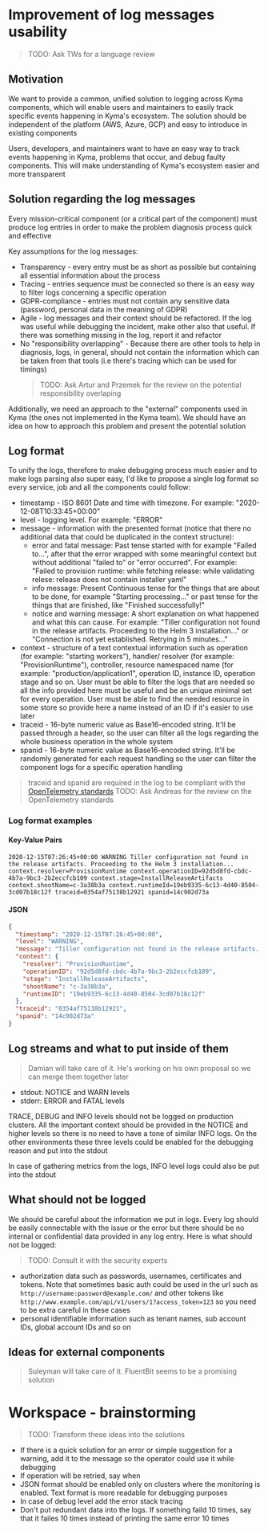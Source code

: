 # Improvement of log messages usability

> TODO: Ask TWs for a language review

## Motivation

We want to provide a common, unified solution to logging across Kyma components, which will enable users and maintainers to easily track specific events happening in Kyma's ecosystem. The solution should be independent of the platform (AWS, Azure, GCP) and easy to introduce in existing components

Users, developers, and maintainers want to have an easy way to track events happening in Kyma, problems that occur, and debug faulty components. This will make understanding of Kyma's ecosystem easier and more transparent

## Solution regarding the log messages

Every mission-critical component (or a critical part of the component) must produce log entries in order to make the problem diagnosis process quick and effective

Key assumptions for the log messages:

- Transparency - every entry must be as short as possible but containing all essential information about the process
- Tracing - entries sequence must be connected so there is an easy way to filter logs concerning a specific operation
- GDPR-compliance - entries must not contain any sensitive data (password, personal data in the meaning of GDPR)
- Agile - log messages and their context should be refactored. If the log was useful while debugging the incident, make other also that useful. If there was something missing in the log, report it and refactor
- No "responsibility overlapping" - Because there are other tools to help in diagnosis, logs, in general, should not contain the information which can be taken from that tools (i.e there's tracing which can be used for timings)
    > TODO: Ask Artur and Przemek for the review on the potential responsibility overlaping

Additionally, we need an approach to the "external" components used in Kyma (the ones not implemented in the Kyma team). We should have an idea on how to approach this problem and present the potential solution

## Log format

To unify the logs, therefore to make debugging process much easier and to make logs parsing also super easy, I'd like to propose a single log format so every service, job and all the components could follow:

- timestamp - ISO 8601 Date and time with timezone. For example: "2020-12-08T10:33:45+00:00"
- level - logging level. For example: "ERROR"
- message - information with the presented format (notice that there no additional data that could be duplicated in the context structure):
    - error and fatal message: Past tense started with for example "Failed to...", after that the error wrapped with some meaningful context but without additional "failed to" or "error occurred". For example: "Failed to provision runtime: while fetching release: while validating relese: release does not contain installer yaml"
    - info message: Present Continuous tense for the things that are about to be done, for example "Starting processing..." or past tense for the things that are finished, like "Finished successfully!"
    - notice and warning message: A short explanation on what happened and what this can cause. For example: "Tiller configuration not found in the release artifacts. Proceeding to the Helm 3 installation..." or "Connection is not yet established. Retrying in 5 minutes..."
- context - structure of a text contextual information such as operation (for example: "starting workers"), handler/ resolver (for example: "ProvisionRuntime"), controller, resource namespaced name (for example: "production/application1", operation ID, instance ID, operation stage and so on. User must be able to filter the logs that are needed so all the info provided here must be useful and be an unique minimal set for every operation. User must be able to find the needed resource in some store so provide here a name instead of an ID if it's easier to use later
- traceid - 16-byte numeric value as Base16-encoded string. It'll be passed through a header, so the user can filter all the logs regarding the whole business operation in the whole system
- spanid - 16-byte numeric value as Base16-encoded string. It'll be randomly generated for each request handling so the user can filter the component logs for a specific operation handling
> traceid and spanid are required in the log to be compliant with the [OpenTelemetry standards](https://github.com/open-telemetry/oteps/pull/114/files)
> TODO: Ask Andreas for the review on the OpenTelemetry standards

### Log format examples

#### Key-Value Pairs
```text
2020-12-15T07:26:45+00:00 WARNING Tiller configuration not found in the release artifacts. Proceeding to the Helm 3 installation... context.resolver=ProvisionRuntime context.operationID=92d5d8fd-cbdc-4b7a-9bc3-2b2eccfcb109 context.stage=InstallReleaseArtifacts context.shootName=c-3a38b3a context.runtimeId=19eb9335-6c13-4d40-8504-3cd07b18c12f traceid=0354af75138b12921 spanid=14c902d73a
```

#### JSON
```json
{
  "timestamp": "2020-12-15T07:26:45+00:00",
  "level": "WARNING",
  "message": "Tiller configuration not found in the release artifacts. Proceeding to the Helm 3 installation...",
  "context": {
    "resolver": "ProvisionRuntime",
    "operationID": "92d5d8fd-cbdc-4b7a-9bc3-2b2eccfcb109",
    "stage": "InstallReleaseArtifacts",
    "shootName": "c-3a38b3a",
    "runtimeID": "19eb9335-6c13-4d40-8504-3cd07b18c12f"
  },
  "traceid": "0354af75138b12921",
  "spanid": "14c902d73a"
}
```

## Log streams and what to put inside of them

> Damian will take care of it. He's working on his own proposal so we can merge them together later

- stdout: NOTICE and WARN levels
- stderr: ERROR and FATAL levels

TRACE, DEBUG and INFO levels should not be logged on production clusters. All the important context should be provided in the NOTICE and higher levels so there is no need to have a tone of similar INFO logs. On the other environments these three levels could be enabled for the debugging reason and put into the stdout

In case of gathering metrics from the logs, INFO level logs could also be put into the stdout

## What should **not** be logged

We should be careful about the information we put in logs. Every log should be easily connectable with the issue or the error but there should be no internal or confidential data provided in any log entry. Here is what should not be logged:

> TODO: Consult it with the security experts

- authorization data such as passwords, usernames, certificates and tokens. Note that sometimes basic auth could be used in the url such as `http://username:password@example.com/` and other tokens like `http://www.example.com/api/v1/users/1?access_token=123` so you need to be extra careful in these cases
- personal identifiable information such as tenant names, sub account IDs, global account IDs and so on

## **Ideas** for external components

> Suleyman will take care of it. FluentBit seems to be a promising solution

# Workspace - brainstorming

> TODO: Transform these ideas into the solutions
- If there is a quick solution for an error or simple suggestion for a warning, add it to the message so the operator could use it while debugging
- If operation will be retried, say when
- JSON format should be enabled only on clusters where the monitoring is enabled. Text format is more readable for debugging purposes
- In case of debug level add the error stack tracing
- Don't put redundant data into the logs. If something faild 10 times, say that it failes 10 times instead of printing the same error 10 times
